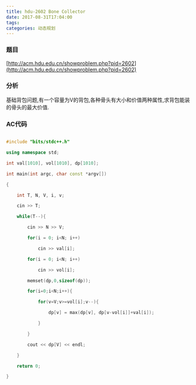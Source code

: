 ```yaml
---
title: hdu-2602 Bone Collector
date: 2017-08-31T17:04:00
tags:
categories: 动态规划
---
```


### 题目

[http://acm.hdu.edu.cn/showproblem.php?pid=2602](http://acm.hdu.edu.cn/showproblem.php?pid=2602)


### 分析

基础背包问题,有一个容量为V的背包,各种骨头有大小和价值两种属性,求背包能装的骨头的最大价值.


### AC代码

```cpp

#include "bits/stdc++.h"

using namespace std;

int val[1010], vol[1010], dp[1010];

int main(int argc, char const *argv[])

{

    int T, N, V, i, v;

    cin >> T;

    while(T--){

        cin >> N >> V;

        for(i = 0; i<N; i++)

            cin >> val[i];

        for(i = 0; i<N; i++)

            cin >> vol[i];

        memset(dp,0,sizeof(dp));

        for(i=0;i<N;i++){

            for(v=V;v>=vol[i];v--){

                dp[v] = max(dp[v], dp[v-vol[i]]+val[i]);

            }

        }

        cout << dp[V] << endl;

    }

    return 0;

}

```
    